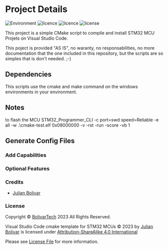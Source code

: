 # Project Details

![Environment](https://img.shields.io/badge/environment-VSC-darkgreen)
![licence](https://img.shields.io/badge/script-cmake-brightgreen.svg?style=flat-square)
![licence](https://img.shields.io/badge/language-c/c++-brightgreen.svg?style=flat-square)
![license](https://img.shields.io/badge/license-MIT-brightgreen.svg?style=flat-square)

This project is a simple CMake script to compile and install STM32 MCU Projets on Visual Studio Code.

This poject is provided "AS IS", no waranty, no responsabilities, no more documentation that the one included in this repository, but the scripts are so simples that is don't needed. ;-)

## Dependencies

This scripts use the cmake and make command on the windows environments
in your environment.

## Notes

to flash the MCU
STM32_Programmer_CLI -c port=swd speed=Reliable -e all -w .\cmake-test.elf 0x08000000 -v -rst -run -score -vb 1

## Generate Config Files

### Add Capabilities

### Optional Features

### Credits

- [Julian Bolivar](https://www.bolivartech.com)

### License

Copyright © [BolivarTech](https://www.bolivartech.com) 2023 All Rights Reserved.

Visual Studio Code cmake template for STM32 MCUs © 2023 by [Julian Bolivar](https://www.bolivartech.com) is licensed under [Attribution-ShareAlike 4.0 International](https://creativecommons.org/licenses/by-sa/4.0/legalcode)

Please see [License File](LICENSE.md) for more information.

